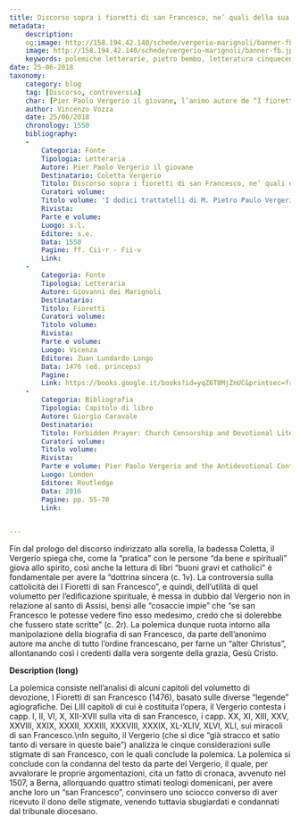 ```yaml
---
title: Discorso sopra i fioretti di san Francesco, ne’ quali della sua vita et delle sue stigmate si ragiona
metadata:
	description: 
	og:image: http://158.194.42.140/schede/vergerio-marignoli/banner-fb.jpg
	image: http://158.194.42.140/schede/vergerio-marignoli/banner-fb.jpg
	keywords: polemiche letterarie, pietro bembo, letteratura cinquecento
date: 25-06-2018
taxonomy:
	category: blog
    tag: [Discorso, controversia]
    char: [Pier Paolo Vergerio il giovane, l’animo autore de “I fioretti di san Francesco” (Giovanni dei Marignoli), Coletta Vergerio, san Francesco d'Assisi, santa Chiara d'Assisi]
    author: Vincenzo Vozza
    date: 25/06/2018
    chronology: 1550
    bibliography:
	-
	    Categoria: Fonte
	    Tipologia: Letteraria
	    Autore: Pier Paolo Vergerio il giovane
	    Destinatario: Coletta Vergerio
	    Titolo: Discorso sopra i fioretti di san Francesco, ne’ quali della sua vita et delle sue stigmate si ragiona
	    Curatori volume: 
	    Titolo volume: 'I dodici trattatelli di M. Pietro Paulo Vergerio, Vescovo di Capodistria, fatti poco avanti il suo partire d''Italia.'
	    Rivista: 
	    Parte e volume: 
	    Luogo: s.l.
	    Editore: s.e.
	    Data: 1550
	    Pagine: ff. Cii-r - Fii-v
	    Link: 
	-
	    Categoria: Fonte
	    Tipologia: Letteraria
	    Autore: Giovanni dei Marignoli
	    Destinatario: 
	    Titolo: Fioretti
	    Curatori volume: 
	    Titolo volume: 
	    Rivista: 
	    Parte e volume: 
	    Luogo: Vicenza
	    Editore: Zuan Lundardo Longo
	    Data: 1476 (ed. princeps)
	    Pagine: 
	    Link: https://books.google.it/books?id=yqZ6T8MjZnUC&printsec=frontcover&dq=Cristoforo+Marcello+Rituum+ecclesiasticorum+sive+sacrarum&hl=it&sa=X&ved=0ahUKEwiL04i1j5_cAhWmNpoKHQlQBZYQ6AEIUzAH#v=onepage&q&f=false
	-
	    Categoria: Bibliografia
	    Tipologia: Capitolo di libro
	    Autore: Giorgio Caravale
	    Destinatario: 
	    Titolo: Forbidden Prayer: Church Censorship and Devotional Literature in Renaissance Italy
	    Curatori volume: 
	    Titolo volume: 
	    Rivista: 
	    Parte e volume: Pier Paolo Vergerio and the Antidevotional Controversy
	    Luogo: London
	    Editore: Routledge
	    Data: 2016
	    Pagine: pp. 55-70
	    Link: 


---
```


Fin dal prologo del discorso indirizzato alla sorella, la badessa Coletta, il Vergerio spiega che, come la “pratica” con le persone “da bene e spirituali” giova allo spirito, così anche la lettura di libri “buoni gravi et catholici” è fondamentale per avere la “dottrina sincera (c. 1v). La controversia sulla cattolicità dei I Fioretti di san Francesco”, e quindi, dell’utilità di quel volumetto per l’edificazione spirituale, è messa in dubbio dal Vergerio non in relazione al santo di Assisi, bensì alle “cosaccie impie” che “se san Francesco le potesse vedere fino esso medesimo, credo che si dolerebbe che fussero state scritte” (c. 2r). La polemica dunque ruota intorno alla manipolazione della biografia di san Francesco, da parte dell’anonimo autore ma anche di tutto l’ordine francescano, per farne un “alter Christus”, allontanando così i credenti dalla vera sorgente della grazia, Gesù Cristo.

**Description (long)**

La polemica consiste nell’analisi di alcuni capitoli del volumetto di devozione, I Fioretti di san Francesco (1476), basato sulle diverse “legende” agiografiche. Dei LIII capitoli di cui è costituita l’opera, il Vergerio contesta i capp. I, II, VI, X, XII-XVII sulla vita di san Francesco, i capp. XX, XI, XIII, XXV, XXVIII, XXIX, XXXII, XXXIII, XXXVIII, XXXIX, XL-XLIV, XLVI, XLI, sui miracoli di san Francesco.\nIn seguito, il Vergerio (che si dice “già stracco et satio tanto di versare in queste baie”) analizza le cinque considerazioni sulle stigmate di san Francesco, con le quali conclude la polemica. La polemica si conclude con la condanna del testo da parte del Vergerio, il quale, per avvalorare le proprie argomentazioni, cita un fatto di cronaca, avvenuto nel 1507, a Berna, allorquando quattro stimati teologi domenicani, per avere anche loro un “san Francesco”, convinsero uno sciocco converso di aver ricevuto il dono delle stigmate, venendo tuttavia sbugiardati e condannati dal tribunale diocesano. 



